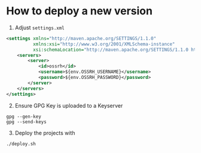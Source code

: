 # How to deploy a new version

1. Adjust `settings.xml`

```xml
<settings xmlns="http://maven.apache.org/SETTINGS/1.1.0"
          xmlns:xsi="http://www.w3.org/2001/XMLSchema-instance"
          xsi:schemaLocation="http://maven.apache.org/SETTINGS/1.1.0 http://maven.apache.org/xsd/settings-1.1.0.xsd">
    <servers>
        <server>
            <id>ossrh</id>
            <username>${env.OSSRH_USERNAME}</username>
            <password>${env.OSSRH_PASSWORD}</password>
        </server>
    </servers>
</settings>
```

2. Ensure GPG Key is uploaded to a Keyserver

```
gpg --gen-key
gpg --send-keys
```

3. Deploy the projects with

```bash
./deploy.sh
```
